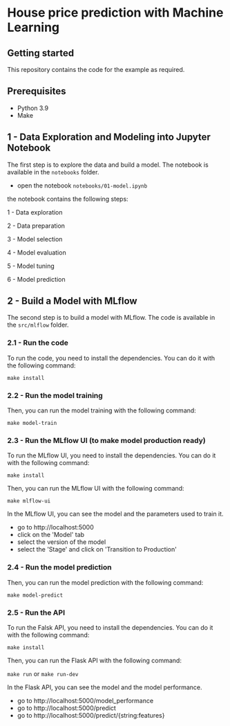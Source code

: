 # House price prediction with Machine Learning

## Getting started

This repository contains the code for the example as required.

## Prerequisites

- Python 3.9
- Make


## 1 - Data Exploration and Modeling into Jupyter Notebook

The first step is to explore the data and build a model. The notebook is available in the `notebooks` folder.

- open the notebook `notebooks/01-model.ipynb`

the notebook contains the following steps:

1 - Data exploration

2 - Data preparation

3 - Model selection

4 - Model evaluation

5 - Model tuning

6 - Model prediction


## 2 - Build a Model with MLflow

The second step is to build a model with MLflow. The code is available in the `src/mlflow` folder.

### 2.1 - Run the code  

To run the code, you need to install the dependencies. You can do it with the following command:

```make install```

### 2.2 - Run the model training

Then, you can run the model training with the following command:

```make model-train```

### 2.3 - Run the MLflow UI (to make model production ready)

To run the MLflow UI, you need to install the dependencies. You can do it with the following command:

```make install```

Then, you can run the MLflow UI with the following command:

```make mlflow-ui```

In the MLflow UI, you can see the model and the parameters used to train it.

- go to http://localhost:5000
- click on the 'Model' tab
- select the version of the model
- select the 'Stage' and click on 'Transition to Production'

### 2.4 - Run the model prediction

Then, you can run the model prediction with the following command:

```make model-predict```

### 2.5 - Run the API 

To run the Falsk API, you need to install the dependencies. You can do it with the following command:

```make install```

Then, you can run the Flask API with the following command:

```make run``` or ```make run-dev```

In the Flask API, you can see the model and the model performance.

- go to http://localhost:5000/model_performance
- go to http://localhost:5000/predict
- go to http://localhost:5000/predict/{string:features}





